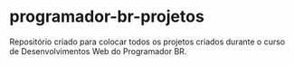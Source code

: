 # programador-br-projetos
 Repositório criado para colocar todos os projetos criados durante o curso de Desenvolvimentos Web do Programador BR.

